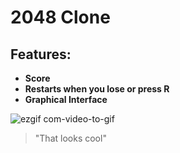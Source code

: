 # 2048 Clone 

## Features:
  * **Score**
  * **Restarts when you lose or press R**
  * **Graphical Interface**

![ezgif com-video-to-gif](https://github.com/aiden10/2048/assets/51337166/f7cda98d-7b1f-47e5-a52c-184da3e90684)
> "That looks cool"
